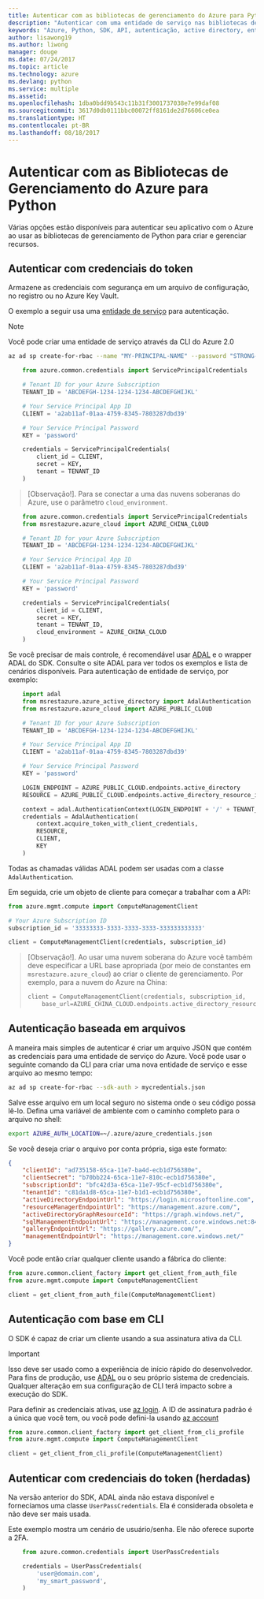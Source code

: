 ```yaml
---
title: Autenticar com as bibliotecas de gerenciamento do Azure para Python
description: "Autenticar com uma entidade de serviço nas bibliotecas de gerenciamento do Azure para Python"
keywords: "Azure, Python, SDK, API, autenticação, active directory, entidade de serviço"
author: lisawong19
ms.author: liwong
manager: douge
ms.date: 07/24/2017
ms.topic: article
ms.technology: azure
ms.devlang: python
ms.service: multiple
ms.assetid: 
ms.openlocfilehash: 1dba0bdd9b543c11b31f3001737038e7e99daf08
ms.sourcegitcommit: 3617d0db0111bbc00072ff8161de2d76606ce0ea
ms.translationtype: HT
ms.contentlocale: pt-BR
ms.lasthandoff: 08/18/2017
---
```

# <a name="authenticate-with-the-azure-management-libraries-for-python"></a>Autenticar com as Bibliotecas de Gerenciamento do Azure para Python

Várias opções estão disponíveis para autenticar seu aplicativo com o Azure ao usar as bibliotecas de gerenciamento de Python para criar e gerenciar recursos.

## <a name="mgmt-auth-token"></a>Autenticar com credenciais do token

Armazene as credenciais com segurança em um arquivo de configuração, no registro ou no Azure Key Vault.

O exemplo a seguir usa uma [entidade de serviço](https://docs.microsoft.com/cli/azure/create-an-azure-service-principal-azure-cli?toc=%2fazure%2fazure-resource-manager%2ftoc.json) para autenticação.

> [!NOTE]
> Você pode criar uma entidade de serviço através da CLI do Azure 2.0
> ```bash
> az ad sp create-for-rbac --name "MY-PRINCIPAL-NAME" --password "STRONG-SECRET-PASSWORD"
> ```

```python
    from azure.common.credentials import ServicePrincipalCredentials

    # Tenant ID for your Azure Subscription
    TENANT_ID = 'ABCDEFGH-1234-1234-1234-ABCDEFGHIJKL'

    # Your Service Principal App ID
    CLIENT = 'a2ab11af-01aa-4759-8345-7803287dbd39'

    # Your Service Principal Password
    KEY = 'password'

    credentials = ServicePrincipalCredentials(
        client_id = CLIENT,
        secret = KEY,
        tenant = TENANT_ID
    )
```

> [Observação!]. Para se conectar a uma das nuvens soberanas do Azure, use o parâmetro `cloud_environment`.

```python
    from azure.common.credentials import ServicePrincipalCredentials
    from msrestazure.azure_cloud import AZURE_CHINA_CLOUD

    # Tenant ID for your Azure Subscription
    TENANT_ID = 'ABCDEFGH-1234-1234-1234-ABCDEFGHIJKL'

    # Your Service Principal App ID
    CLIENT = 'a2ab11af-01aa-4759-8345-7803287dbd39'

    # Your Service Principal Password
    KEY = 'password'

    credentials = ServicePrincipalCredentials(
        client_id = CLIENT,
        secret = KEY,
        tenant = TENANT_ID,
        cloud_environment = AZURE_CHINA_CLOUD
    )
```

Se você precisar de mais controle, é recomendável usar [ADAL](https://github.com/AzureAD/azure-activedirectory-library-for-python) e o wrapper ADAL do SDK. Consulte o site ADAL para ver todos os exemplos e lista de cenários disponíveis. Para autenticação de entidade de serviço, por exemplo:

```python
    import adal
    from msrestazure.azure_active_directory import AdalAuthentication
    from msrestazure.azure_cloud import AZURE_PUBLIC_CLOUD

    # Tenant ID for your Azure Subscription
    TENANT_ID = 'ABCDEFGH-1234-1234-1234-ABCDEFGHIJKL'

    # Your Service Principal App ID
    CLIENT = 'a2ab11af-01aa-4759-8345-7803287dbd39'

    # Your Service Principal Password
    KEY = 'password'

    LOGIN_ENDPOINT = AZURE_PUBLIC_CLOUD.endpoints.active_directory
    RESOURCE = AZURE_PUBLIC_CLOUD.endpoints.active_directory_resource_id

    context = adal.AuthenticationContext(LOGIN_ENDPOINT + '/' + TENANT_ID)
    credentials = AdalAuthentication(
        context.acquire_token_with_client_credentials,
        RESOURCE,
        CLIENT,
        KEY
    )
```

Todas as chamadas válidas ADAL podem ser usadas com a classe `AdalAuthentication`.

Em seguida, crie um objeto de cliente para começar a trabalhar com a API:

```python
from azure.mgmt.compute import ComputeManagementClient

# Your Azure Subscription ID
subscription_id = '33333333-3333-3333-3333-333333333333'

client = ComputeManagementClient(credentials, subscription_id)
```

> [Observação!]. Ao usar uma nuvem soberana do Azure você também deve especificar a URL base apropriada (por meio de constantes em `msrestazure.azure_cloud`) ao criar o cliente de gerenciamento. Por exemplo, para a nuvem do Azure na China:
> ```python
> client = ComputeManagementClient(credentials, subscription_id,
>     base_url=AZURE_CHINA_CLOUD.endpoints.active_directory_resource_id)
> ```

## <a name="mgmt-auth-file"></a>Autenticação baseada em arquivos

A maneira mais simples de autenticar é criar um arquivo JSON que contém as credenciais para uma entidade de serviço do Azure. Você pode usar o seguinte comando da CLI para criar uma nova entidade de serviço e esse arquivo ao mesmo tempo:

```bash
az ad sp create-for-rbac --sdk-auth > mycredentials.json
```

Salve esse arquivo em um local seguro no sistema onde o seu código possa lê-lo. Defina uma variável de ambiente com o caminho completo para o arquivo no shell:

```bash
export AZURE_AUTH_LOCATION=~/.azure/azure_credentials.json
```

Se você deseja criar o arquivo por conta própria, siga este formato:

```json
{
    "clientId": "ad735158-65ca-11e7-ba4d-ecb1d756380e",
    "clientSecret": "b70bb224-65ca-11e7-810c-ecb1d756380e",
    "subscriptionId": "bfc42d3a-65ca-11e7-95cf-ecb1d756380e",
    "tenantId": "c81da1d8-65ca-11e7-b1d1-ecb1d756380e",
    "activeDirectoryEndpointUrl": "https://login.microsoftonline.com",
    "resourceManagerEndpointUrl": "https://management.azure.com/",
    "activeDirectoryGraphResourceId": "https://graph.windows.net/",
    "sqlManagementEndpointUrl": "https://management.core.windows.net:8443/",
    "galleryEndpointUrl": "https://gallery.azure.com/",
    "managementEndpointUrl": "https://management.core.windows.net/"
}
```

Você pode então criar qualquer cliente usando a fábrica do cliente:
```python
from azure.common.client_factory import get_client_from_auth_file
from azure.mgmt.compute import ComputeManagementClient

client = get_client_from_auth_file(ComputeManagementClient)
```


## <a name="mgmt-auth-cli"></a>Autenticação com base em CLI

O SDK é capaz de criar um cliente usando a sua assinatura ativa da CLI.

> [!IMPORTANT]
> Isso deve ser usado como a experiência de início rápido do desenvolvedor. Para fins de produção, use [ADAL](#authenticate-with-token-credentials) ou o seu próprio sistema de credenciais.
> Qualquer alteração em sua configuração de CLI terá impacto sobre a execução do SDK.

Para definir as credenciais ativas, use [az login](https://docs.microsoft.com/cli/azure/authenticate-azure-cli).
A ID de assinatura padrão é a única que você tem, ou você pode defini-la usando [az account](https://docs.microsoft.com/cli/azure/manage-azure-subscriptions-azure-cli)

```python
from azure.common.client_factory import get_client_from_cli_profile
from azure.mgmt.compute import ComputeManagementClient

client = get_client_from_cli_profile(ComputeManagementClient)
```

## <a name="mgmt-auth-legacy"></a>Autenticar com credenciais do token (herdadas)

Na versão anterior do SDK, ADAL ainda não estava disponível e fornecíamos uma classe `UserPassCredentials`. Ela é considerada obsoleta e não deve ser mais usada.

Este exemplo mostra um cenário de usuário/senha. Ele não oferece suporte a 2FA.

```python
    from azure.common.credentials import UserPassCredentials

    credentials = UserPassCredentials(
        'user@domain.com',
        'my_smart_password',
    )
```
